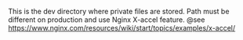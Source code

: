 This is the dev directory where private files are stored.
Path must be different on production and use Nginx X-accel feature.
@see https://www.nginx.com/resources/wiki/start/topics/examples/x-accel/
